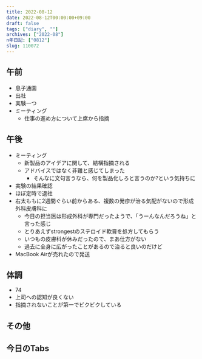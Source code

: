 ```yaml
---
title: 2022-08-12
date: 2022-08-12T00:00:00+09:00
draft: false
tags: ["diary", ""]
archives: ["2022-08"]
n年日記: ["0812"]
slug: 110072
---
```

## 午前
- 息子通園
- 出社
- 実験一つ
- ミーティング
  - 仕事の進め方について上席から指摘
## 午後
- ミーティング
  - 新製品のアイデアに関して、結構指摘される
  - アドバイスではなく非難と感じてしまった
    - そんなに文句言うなら、何を製品化しろと言うのか?という気持ちに
- 実験の結果確認
- ほぼ定時で退社
- 右太ももに2週間ぐらい前からある、複数の発疹が治る気配がないので形成外科皮膚科に
  - 今日の担当医は形成外科が専門だったようで、「うーんなんだろうね」と言った感じ
  - とりあえずstrongestのステロイド軟膏を処方してもらう
  - いつもの皮膚科が休みだったので、まあ仕方がない
  - 過去に全身に広がったことがあるので治ると良いのだけど
- MacBook Airが売れたので発送
## 体調
- 74
- 上司への認知が良くない
- 指摘されないことが第一でビクビクしている
## その他
## 今日のTabs